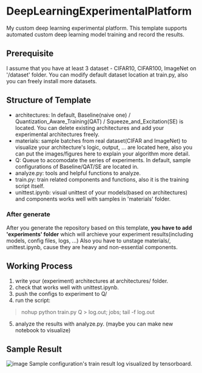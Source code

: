 # DeepLearningExperimentalPlatform
My custom deep learning experimental platform. This template supports automated custom deep learning model training and record the results.

## Prerequisite
I assume that you have at least 3 dataset - CIFAR10, CIFAR100, ImageNet on '/dataset' folder.
You can modify default dataset location at train.py, also you can freely install more datasets.

## Structure of Template
- architectures: In default, Baseline(naive one) / Quantization_Aware_Training(QAT) / Squeeze_and_Excitation(SE) is located. You can delete existing architectures and add your experimental architectures freely.
- materials: sample batches from real dataset(CIFAR and ImageNet) to visualize your architecture's logic, output, ... are located here, also you can put the images/figures here to explain your algorithm more detail.
- Q: Queue to accomodate the series of experiments. In default, sample configurations of Baseline/QAT/SE are located in.
- analyze.py: tools and helpful functions to analyze.
- train.py: train related components and functions, also it is the training script itself.
- unittest.ipynb: visual unittest of your models(based on architectures) and components works well with samples in 'materials' folder.

### After generate
After you generate the repository based on this template, **you have to add 'experiments' folder** which will archieve your experiment results(including models, config files, logs, ...)
Also you have to unstage materials/, unittest.ipynb, cause they are heavy and non-essential components.

## Working Process
1. write your (experiment) architectures at architectures/ folder.
2. check that works well with unittest.ipynb.
3. push the configs to experiment to Q/
4. run the script: 
> nohup python train.py Q > log.out; jobs; tail -f log.out
5. analyze the results with analyze.py. (maybe you can make new notebook to visualize)

## Sample Result
![image](https://user-images.githubusercontent.com/30234176/135206969-4c558137-ba26-4ece-bfec-2fa98218beae.png)
Sample configuration's train result log visualized by tensorboard.
